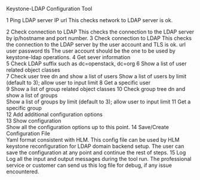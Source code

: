 Keystone-LDAP Configuration Tool

1 Ping LDAP server IP
    url
    This checks network to LDAP server is ok.

2 Check connection to LDAP	This checks the connection to the LDAP server by ip/hostname and port number.
3 Check connection to LDAP	This checks the connection to the LDAP server by the user account and TLS is ok.
    url
    user
    password
    tls
    The user account should be the one to be used by keystone-ldap operations.
4 Get sever information	 
5 Check LDAP suffix	such as dc=openstack, dc=org
6 Show a list of user related object classes	 
7 Check user tree dn and show a list of users	Show a list of users by limit (default to 3); allow user to input limit
8 Get a specific user	 
9 Show a list of group related object classes 
10 Check group tree dn and show a list of groups	
    Show a list of groups by limit (default to 3); allow user to input limit
11 Get a specific group	 
12 Add additional configuration options	 
13 Show configuration	
    Show all the configuration options up to this point.
14 Save/Create Configuration File	
    Yaml format consistent with HLM. This config file can be used by HLM keystone reconfiguration for LDAP domain backend setup.
    The user can save the configuration at any point and continue the rest of steps.
15 Log	
    Log all the input and output messages during the tool run.
    The professional service or customer can send us this log file for debug, if any issue encountered.
